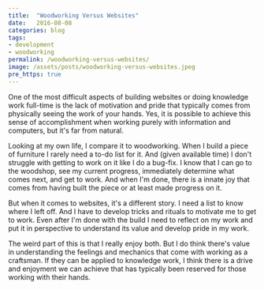 ```yaml
---
title:  "Woodworking Versus Websites"
date:   2016-08-08
categories: blog
tags:
- development
- woodworking
permalink: /woodworking-versus-websites/
image: /assets/posts/woodworking-versus-websites.jpeg
pre_https: true
---
```

One of the most difficult aspects of building websites or doing knowledge work full-time is the lack of motivation and pride that typically comes from physically seeing the work of your hands. Yes, it is possible to achieve this sense of accomplishment when working purely with information and computers, but it's far from natural.
<!--more-->

Looking at my own life, I compare it to woodworking. When I build a piece of furniture I rarely need a to-do list for it. And (given available time) I don't struggle with getting to work on it like I do a bug-fix. I know that I can go to the woodshop, see my current progress, immediately determine what comes next, and get to work. And when I'm done, there is a innate joy that comes from having built the piece or at least made progress on it. 

But when it comes to websites, it's a different story. I need a list to know where I left off. And I have to develop tricks and rituals to motivate me to get to work. Even after I'm done with the build I need to reflect on my work and put it in perspective to understand its value and develop pride in my work. 

The weird part of this is that I really enjoy both. But I do think there's value in understanding the feelings and mechanics that come with working as a craftsman. If they can be applied to knowledge work, I think there is a drive and enjoyment we can achieve that has typically been reserved for those working with their hands.
